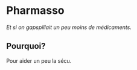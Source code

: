 # Pharmasso

*Et si on gapspillait un peu moins de médicaments.*

## Pourquoi?

Pour aider un peu la sécu.
